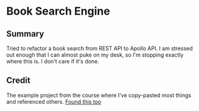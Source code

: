 # Book Search Engine

## Summary
Tried to refactor a book search from REST API to Apollo API. I am stressed out enough that I can almost puke on my desk, so I'm stopping exactly where this is. I don't care if it's done.

## Credit
The example project from the course where I've copy-pasted most things and referenced others.
[Found this too](https://www.apollographql.com/tutorials/fullstack-quickstart/02-building-a-schema)